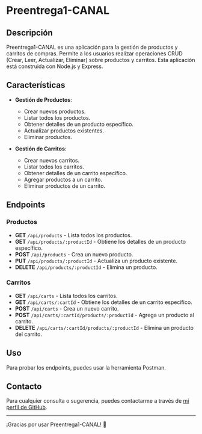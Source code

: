 # Preentrega1-CANAL

## Descripción

Preentrega1-CANAL es una aplicación para la gestión de productos y carritos de compras. Permite a los usuarios realizar operaciones CRUD (Crear, Leer, Actualizar, Eliminar) sobre productos y carritos. Esta aplicación está construida con Node.js y Express.

## Características

- **Gestión de Productos**:
  - Crear nuevos productos.
  - Listar todos los productos.
  - Obtener detalles de un producto específico.
  - Actualizar productos existentes.
  - Eliminar productos.

- **Gestión de Carritos**:
  - Crear nuevos carritos.
  - Listar todos los carritos.
  - Obtener detalles de un carrito específico.
  - Agregar productos a un carrito.
  - Eliminar productos de un carrito.

## Endpoints

### Productos

- **GET** `/api/products` - Lista todos los productos.
- **GET** `/api/products/:productId` - Obtiene los detalles de un producto específico.
- **POST** `/api/products` - Crea un nuevo producto.
- **PUT** `/api/products/:productId` - Actualiza un producto existente.
- **DELETE** `/api/products/:productId` - Elimina un producto.

### Carritos

- **GET** `/api/carts` - Lista todos los carritos.
- **GET** `/api/carts/:cartId` - Obtiene los detalles de un carrito específico.
- **POST** `/api/carts` - Crea un nuevo carrito.
- **POST** `/api/carts/:cartId/products/:productId` - Agrega un producto al carrito.
- **DELETE** `/api/carts/:cartId/products/:productId` - Elimina un producto del carrito.

## Uso

Para probar los endpoints, puedes usar la herramienta Postman.

## Contacto

Para cualquier consulta o sugerencia, puedes contactarme a través de [mi perfil de GitHub](https://github.com/IgnacioCanal).

---

¡Gracias por usar Preentrega1-CANAL! 🎉
